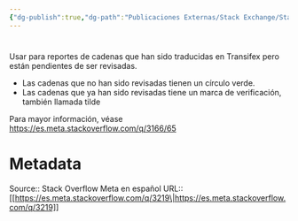 ```yaml
---
{"dg-publish":true,"dg-path":"Publicaciones Externas/Stack Exchange/Stack Overflow en español/Stack Overflow en español Meta/es.meta.stackoverflow.com-3219.md","permalink":"/publicaciones-externas/stack-exchange/stack-overflow-en-espanol/stack-overflow-en-espanol-meta/es-meta-stackoverflow-com-3219/","hide":true,"noteIcon":"\"0\"","created":"2024-04-03T12:49:10.763-06:00","updated":"2024-04-05T16:44:02.437-06:00"}
---
```


# 

Usar para reportes de cadenas que han sido traducidas en Transifex pero están pendientes de ser revisadas.

- Las cadenas que no han sido revisadas tienen un círculo verde.
- Las cadenas que ya han sido revisadas tiene un marca de verificación, también llamada tilde

Para mayor información, véase
https://es.meta.stackoverflow.com/q/3166/65

# Metadata
Source:: Stack Overflow Meta en español
URL:: [[https://es.meta.stackoverflow.com/q/3219\|https://es.meta.stackoverflow.com/q/3219]]

